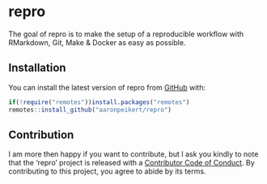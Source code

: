 
<!-- README.md is generated from README.Rmd. Please edit that file -->

# repro

<!-- badges: start -->

<!-- badges: end -->

The goal of repro is to make the setup of a reproducible workflow with
RMarkdown, Git, Make & Docker as easy as possible.

## Installation

You can install the latest version of repro from
[GitHub](https://github.com/aaronpeikert/repro) with:

``` r
if(!require("remotes"))install.packages("remotes")
remotes::install_github("aaronpeikert/repro")
```

## Contribution

I am more then happy if you want to contribute, but I ask you kindly to
note that the ‘repro’ project is released with a [Contributor Code of
Conduct](CODE_OF_CONDUCT.md). By contributing to this project, you agree
to abide by its terms.
